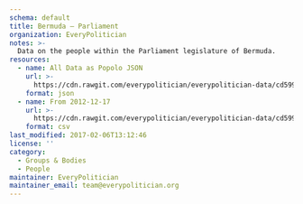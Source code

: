 ```yaml
---
schema: default
title: Bermuda — Parliament
organization: EveryPolitician
notes: >-
  Data on the people within the Parliament legislature of Bermuda.
resources:
  - name: All Data as Popolo JSON
    url: >-
      https://cdn.rawgit.com/everypolitician/everypolitician-data/cd599e845f102d32721041b2ee112bf55f4f74e6/data/Bermuda/Assembly/ep-popolo-v1.0.json
    format: json
  - name: From 2012-12-17
    url: >-
      https://cdn.rawgit.com/everypolitician/everypolitician-data/cd599e845f102d32721041b2ee112bf55f4f74e6/data/Bermuda/Assembly/term-2012.csv
    format: csv
last_modified: 2017-02-06T13:12:46
license: ''
category:
  - Groups & Bodies
  - People
maintainer: EveryPolitician
maintainer_email: team@everypolitician.org
---
```

